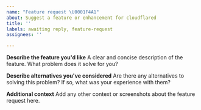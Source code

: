 ```yaml
---
name: "Feature request \U0001F4A1"
about: Suggest a feature or enhancement for cloudflared
title: ''
labels: awaiting reply, feature-request
assignees: ''

---
```


**Describe the feature you'd like**
A clear and concise description of the feature. What problem does it solve for you?

**Describe alternatives you've considered**
Are there any alternatives to solving this problem? If so, what was your experience with them?

**Additional context**
Add any other context or screenshots about the feature request here.
